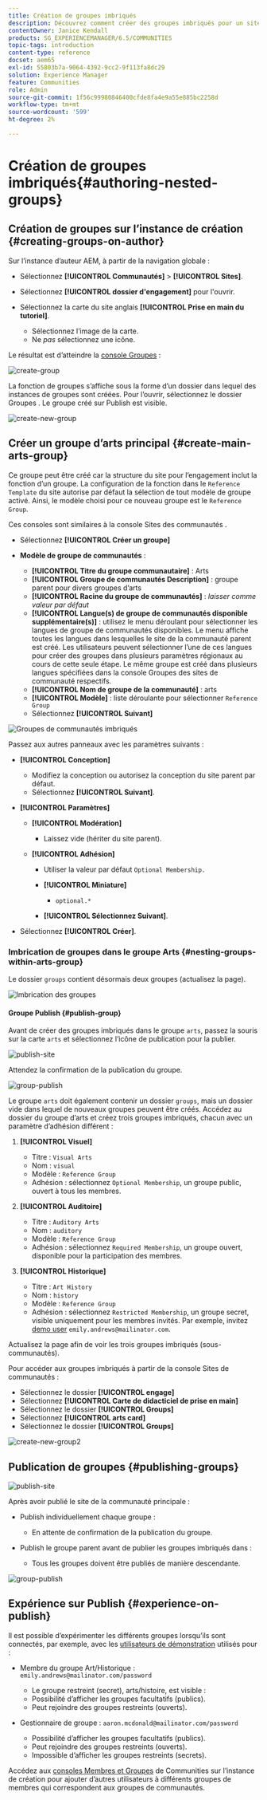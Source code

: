 ```yaml
---
title: Création de groupes imbriqués
description: Découvrez comment créer des groupes imbriqués pour un site de communautés Adobe Experience Manager.
contentOwner: Janice Kendall
products: SG_EXPERIENCEMANAGER/6.5/COMMUNITIES
topic-tags: introduction
content-type: reference
docset: aem65
exl-id: 55803b7a-9064-4392-9cc2-9f113fa8dc29
solution: Experience Manager
feature: Communities
role: Admin
source-git-commit: 1f56c99980846400cfde8fa4e9a55e885bc2258d
workflow-type: tm+mt
source-wordcount: '599'
ht-degree: 2%

---
```


# Création de groupes imbriqués{#authoring-nested-groups}

## Création de groupes sur l’instance de création {#creating-groups-on-author}

Sur l’instance d’auteur AEM, à partir de la navigation globale :

* Sélectionnez **[!UICONTROL Communautés]** > **[!UICONTROL Sites]**.
* Sélectionnez **[!UICONTROL dossier d&#39;engagement]** pour l&#39;ouvrir.
* Sélectionnez la carte du site anglais **[!UICONTROL Prise en main du tutoriel]**.

   * Sélectionnez l’image de la carte.
   * Ne *pas* sélectionnez une icône.

Le résultat est d’atteindre la [console Groupes](/help/communities/groups.md) :

![create-group](assets/create-group.png)

La fonction de groupes s’affiche sous la forme d’un dossier dans lequel des instances de groupes sont créées. Pour l’ouvrir, sélectionnez le dossier Groupes . Le groupe créé sur Publish est visible.

![create-new-group](assets/create-new-group.png)

## Créer un groupe d’arts principal {#create-main-arts-group}

Ce groupe peut être créé car la structure du site pour l’engagement inclut la fonction d’un groupe. La configuration de la fonction dans le `Reference Template` du site autorise par défaut la sélection de tout modèle de groupe activé. Ainsi, le modèle choisi pour ce nouveau groupe est le `Reference Group`.

Ces consoles sont similaires à la console Sites des communautés .

* Sélectionnez **[!UICONTROL Créer un groupe]**

* **Modèle de groupe de communautés** :

   * **[!UICONTROL Titre du groupe communautaire]** : Arts
   * **[!UICONTROL Groupe de communautés Description]** : groupe parent pour divers groupes d’arts
   * **[!UICONTROL Racine du groupe de communautés]** : *laisser comme valeur par défaut*
   * **[!UICONTROL Langue(s) de groupe de communautés disponible supplémentaire(s)]** : utilisez le menu déroulant pour sélectionner les langues de groupe de communautés disponibles. Le menu affiche toutes les langues dans lesquelles le site de la communauté parent est créé. Les utilisateurs peuvent sélectionner l’une de ces langues pour créer des groupes dans plusieurs paramètres régionaux au cours de cette seule étape. Le même groupe est créé dans plusieurs langues spécifiées dans la console Groupes des sites de communauté respectifs.
   * **[!UICONTROL Nom de groupe de la communauté]** : arts
   * **[!UICONTROL Modèle]** : liste déroulante pour sélectionner `Reference Group`
   * Sélectionnez **[!UICONTROL Suivant]**

![Groupes de communautés imbriqués](assets/parent-to-nestedgroup.png)

Passez aux autres panneaux avec les paramètres suivants :

* **[!UICONTROL Conception]**

   * Modifiez la conception ou autorisez la conception du site parent par défaut.
   * Sélectionnez **[!UICONTROL Suivant]**.

* **[!UICONTROL Paramètres]**

   * **[!UICONTROL Modération]**

      * Laissez vide (hériter du site parent).

   * **[!UICONTROL Adhésion]**

      * Utiliser la valeur par défaut `Optional Membership.`

      * **[!UICONTROL Miniature]**
         * `optional.*`

      * **[!UICONTROL Sélectionnez Suivant]**.

* Sélectionnez **[!UICONTROL Créer]**.

### Imbrication de groupes dans le groupe Arts {#nesting-groups-within-arts-group}

Le dossier `groups` contient désormais deux groupes (actualisez la page).

![Imbrication des groupes](assets/create-community-group.png)

#### Groupe Publish {#publish-group}

Avant de créer des groupes imbriqués dans le groupe `arts`, passez la souris sur la carte `arts` et sélectionnez l’icône de publication pour la publier.

![publish-site](assets/publish-site.png)

Attendez la confirmation de la publication du groupe.

![group-publish](assets/group-published.png)

Le groupe `arts` doit également contenir un dossier `groups`, mais un dossier vide dans lequel de nouveaux groupes peuvent être créés. Accédez au dossier du groupe d’arts et créez trois groupes imbriqués, chacun avec un paramètre d’adhésion différent :

1. **[!UICONTROL Visuel]**

   * Titre : `Visual Arts`
   * Nom : `visual`
   * Modèle : `Reference Group`
   * Adhésion : sélectionnez `Optional Membership`, un groupe public, ouvert à tous les membres.

1. **[!UICONTROL Auditoire]**

   * Titre : `Auditory Arts`
   * Nom : `auditory`
   * Modèle : `Reference Group`
   * Adhésion : sélectionnez `Required Membership`, un groupe ouvert, disponible pour la participation des membres.

1. **[!UICONTROL Historique]**

   * Titre : `Art History`
   * Nom : `history`
   * Modèle : `Reference Group`
   * Adhésion : sélectionnez `Restricted Membership`, un groupe secret, visible uniquement pour les membres invités. Par exemple, invitez [demo user](/help/communities/tutorials.md#demo-users) `emily.andrews@mailinator.com`.

Actualisez la page afin de voir les trois groupes imbriqués (sous-communautés).

Pour accéder aux groupes imbriqués à partir de la console Sites de communautés :

* Sélectionnez le dossier **[!UICONTROL engage]**
* Sélectionnez **[!UICONTROL Carte de didacticiel de prise en main]**
* Sélectionnez le dossier **[!UICONTROL Groups]**
* Sélectionnez **[!UICONTROL arts card]**
* Sélectionnez le dossier **[!UICONTROL Groups]**

![create-new-group2](assets/create-new-group2.png)

## Publication de groupes {#publishing-groups}

![publish-site](assets/publish-site.png)

Après avoir publié le site de la communauté principale :

* Publish individuellement chaque groupe :

   * En attente de confirmation de la publication du groupe.

* Publish le groupe parent avant de publier les groupes imbriqués dans :

   * Tous les groupes doivent être publiés de manière descendante.

![group-publish](assets/group-published.png)

## Expérience sur Publish {#experience-on-publish}

Il est possible d’expérimenter les différents groupes lorsqu’ils sont connectés, par exemple, avec les [utilisateurs de démonstration](/help/communities/tutorials.md#demo-users) utilisés pour :

* Membre du groupe Art/Historique : `emily.andrews@mailinator.com/password`
   * Le groupe restreint (secret), arts/histoire, est visible :
   * Possibilité d’afficher les groupes facultatifs (publics).
   * Peut rejoindre des groupes restreints (ouverts).

* Gestionnaire de groupe : `aaron.mcdonald@mailinator.com/password`

   * Possibilité d’afficher les groupes facultatifs (publics).
   * Peut rejoindre des groupes restreints (ouverts).
   * Impossible d’afficher les groupes restreints (secrets).

Accédez aux [consoles Membres et Groupes](/help/communities/members.md) de Communities sur l’instance de création pour ajouter d’autres utilisateurs à différents groupes de membres qui correspondent aux groupes de communautés.
